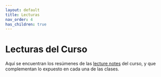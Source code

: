 ```yaml
---
layout: default
title: Lecturas
nav_order: 4
has_children: true
---
```


# Lecturas del Curso

Aquí se encuentran los resúmenes de las [lecture notes](https://ocw.mit.edu/courses/18-01-single-variable-calculus-fall-2006/pages/lecture-notes/) del curso, y que complementan lo expuesto en cada una de las clases.